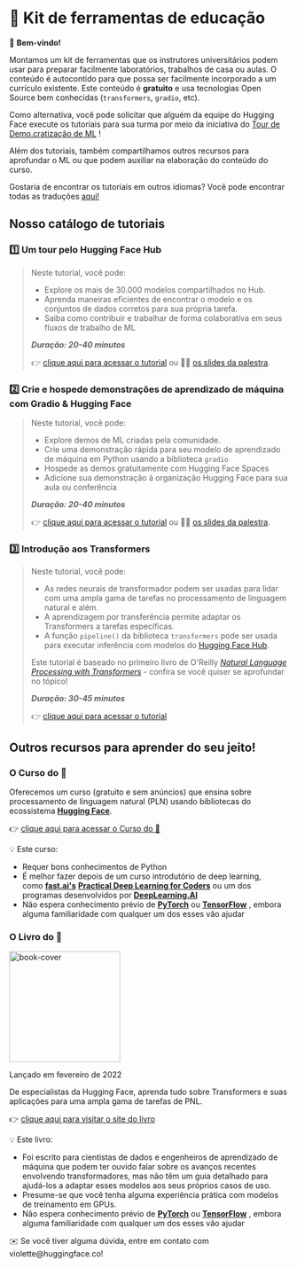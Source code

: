 # 🤗 Kit de ferramentas de educação

<aside>

👋 **Bem-vindo!**

Montamos um kit de ferramentas que os instrutores universitários podem usar para preparar facilmente laboratórios, trabalhos de casa ou aulas. O conteúdo é autocontido para que possa ser facilmente incorporado a um currículo existente. Este conteúdo é **gratuito** e usa tecnologias Open Source bem conhecidas (`transformers`, `gradio`, etc).

Como alternativa, você pode solicitar que alguém da equipe do Hugging Face execute os tutoriais para sua turma por meio da iniciativa do [Tour de Demo.cratização de ML](https://www.notion.so/ML-Demo-cratization-tour-with-66847a294abd4e9785e85663f5239652) !

Além dos tutoriais, também compartilhamos outros recursos para aprofundar o ML ou que podem auxiliar na elaboração do conteúdo do curso.

</aside>

Gostaria de encontrar os tutoriais em outros idiomas? Você pode encontrar todas as traduções [aqui!](https://github.com/huggingface/education-toolkit#-languages-and-translations)

## **Nosso catálogo de tutoriais**

### 1️⃣ Um tour pelo Hugging Face Hub

> Neste tutorial, você pode:
>
> - Explore os mais de 30.000 modelos compartilhados no Hub.
> - Aprenda maneiras eficientes de encontrar o modelo e os conjuntos de dados corretos para sua própria tarefa.
> - Saiba como contribuir e trabalhar de forma colaborativa em seus fluxos de trabalho de ML
>
> **_Duração: 20-40 minutos_**
>
> 👉 [clique aqui para acessar o tutorial](https://www.notion.so/Workshop-A-Tour-through-the-Hugging-Face-Hub-2098e4bae9ba4288857e85c87ff1c851) ou 👩‍🏫 [os slides da palestra](https://docs.google.com/presentation/d/1zQqpFTcpNLV7haj2Inw2qKHq8DjfZEaiObW1ZkLvPWM/edit?usp=sharing).

### 2️⃣ Crie e hospede demonstrações de aprendizado de máquina com Gradio & Hugging Face

> Neste tutorial, você pode:
>
> - Explore demos de ML criadas pela comunidade.
> - Crie uma demonstração rápida para seu modelo de aprendizado de máquina em Python usando a biblioteca `gradio` 
> - Hospede as demos gratuitamente com Hugging Face Spaces
> - Adicione sua demonstração à organização Hugging Face para sua aula ou conferência
>
> **_Duração: 20-40 minutos_**
>
> 👉 [clique aqui para acessar o tutorial](https://colab.research.google.com/github/huggingface/education-toolkit/blob/main/tutorials/EN/02_ml-demos-with-gradio.ipynb) ou 👩‍🏫 [os slides da palestra](https://docs.google.com/presentation/d/14EU_xjtINXtpidWLnUvfcEpmxN46ORS-PLpwfUf8C1I/edit?usp=sharing).

### 3️⃣ Introdução aos Transformers

> Neste tutorial, você pode:
>
> - As redes neurais de transformador podem ser usadas para lidar com uma ampla gama de tarefas no processamento de linguagem natural e além.
> - A aprendizagem por transferência permite adaptar os Transformers a tarefas específicas.
> - A função `pipeline()` da biblioteca `transformers` pode ser usada para executar inferência com modelos do [Hugging Face Hub](https://huggingface.co/models).
>
> Este tutorial é baseado no primeiro livro de O'Reilly *[Natural Language Processing with Transformers](https://transformersbook.com/)* - confira se você quiser se aprofundar no tópico!
>
> **_Duração: 30-45 minutos_**
>
> 👉 [clique aqui para acessar o tutorial](https://colab.research.google.com/github/huggingface/education-toolkit/blob/main/tutorials/EN/03_getting-started-with-transformers.ipynb)

## **Outros recursos para aprender do seu jeito!**

### **O Curso do 🤗**

Oferecemos um curso (gratuito e sem anúncios) que ensina sobre processamento de linguagem natural (PLN) usando bibliotecas do ecossistema **[Hugging Face](https://huggingface.co/)**.

👉 [clique aqui para acessar o Curso do 🤗](https://huggingface.co/course/chapter1/1)

<aside>
💡 Este curso:

- Requer bons conhecimentos de Python
- É melhor fazer depois de um curso introdutório de deep learning, como **[fast.ai's](https://www.fast.ai/)** **[Practical Deep Learning for Coders](https://course.fast.ai/)** ou um dos programas desenvolvidos por **[DeepLearning.AI](https://www.deeplearning.ai/)**
- Não espera conhecimento prévio de **[PyTorch](https://pytorch.org/)** ou **[TensorFlow](https://www.tensorflow.org/)** , embora alguma familiaridade com qualquer um dos esses vão ajudar
</aside>

### **O Livro do 🤗**

<img alt="book-cover" height=200 src="../../images/book_cover.jpg" id="book-cover"/>

Lançado em fevereiro de 2022

De especialistas da Hugging Face, aprenda tudo sobre Transformers e suas aplicações para uma ampla gama de tarefas de PNL.

👉 [clique aqui para visitar o site do livro](https://transformersbook.com/)

<aside>
💡 Este livro:

- Foi escrito para cientistas de dados e engenheiros de aprendizado de máquina que podem ter ouvido falar sobre os avanços recentes envolvendo transformadores, mas não têm um guia detalhado para ajudá-los a adaptar esses modelos aos seus próprios casos de uso.
- Presume-se que você tenha alguma experiência prática com modelos de treinamento em GPUs.
- Não espera conhecimento prévio de **[PyTorch](https://pytorch.org/)** ou **[TensorFlow](https://www.tensorflow.org/)** , embora alguma familiaridade com qualquer um dos esses vão ajudar
</aside>

<aside>
✉️ Se você tiver alguma dúvida, entre em contato com violette@huggingface.co!

</aside>